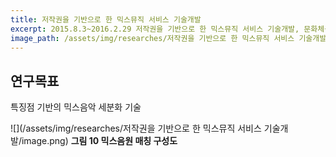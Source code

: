 ```yaml
---
title: 저작권을 기반으로 한 믹스뮤직 서비스 기술개발
excerpt: 2015.8.3~2016.2.29 저작권을 기반으로 한 믹스뮤직 서비스 기술개발, 문화체육관광부
image_path: /assets/img/researches/저작권을 기반으로 한 믹스뮤직 서비스 기술개발/image.png
---
```


## 연구목표

특징점 기반의 믹스음악 세분화 기술

![](/assets/img/researches/저작권을 기반으로 한 믹스뮤직 서비스 기술개발/image.png)
**그림 10 믹스음원 매칭 구성도**
